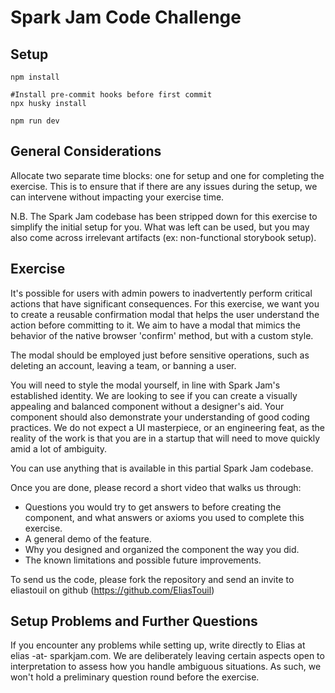 # Spark Jam Code Challenge

## Setup

```
npm install

#Install pre-commit hooks before first commit
npx husky install

npm run dev
```

## General Considerations

Allocate two separate time blocks: one for setup and one for completing the exercise. This is to ensure that if there are any issues during the setup, we can intervene without impacting your exercise time.

N.B. The Spark Jam codebase has been stripped down for this exercise to simplify the initial setup for you. What was left can be used, but you may also come across irrelevant artifacts (ex: non-functional storybook setup).

## Exercise

It's possible for users with admin powers to inadvertently perform critical actions that have significant consequences. For this exercise, we want you to create a reusable confirmation modal that helps the user understand the action before committing to it. We aim to have a modal that mimics the behavior of the native browser 'confirm' method, but with a custom style.

The modal should be employed just before sensitive operations, such as deleting an account, leaving a team, or banning a user.

You will need to style the modal yourself, in line with Spark Jam's established identity. We are looking to see if you can create a visually appealing and balanced component without a designer's aid. Your component should also demonstrate your understanding of good coding practices. We do not expect a UI masterpiece, or an engineering feat, as the reality of the work is that you are in a startup that will need to move quickly amid a lot of ambiguity.

You can use anything that is available in this partial Spark Jam codebase.

Once you are done, please record a short video that walks us through:

- Questions you would try to get answers to before creating the component, and what answers or axioms you used to complete this exercise.
- A general demo of the feature.
- Why you designed and organized the component the way you did.
- The known limitations and possible future improvements.

To send us the code, please fork the repository and send an invite to eliastouil on github (https://github.com/EliasTouil)

## Setup Problems and Further Questions

If you encounter any problems while setting up, write directly to Elias at elias -at- sparkjam.com. We are deliberately leaving certain aspects open to interpretation to assess how you handle ambiguous situations. As such, we won't hold a preliminary question round before the exercise.

